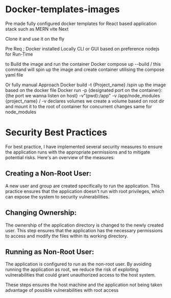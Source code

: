 ﻿# Docker-templates-images
 Pre made fully configured docker templates for React based application stack such as MERN vite Next

Clone it and use it on the fly 

Pre Req ;
Docker installed Locally CLI or GUI based on preference 
nodejs for Run-Time

to Build the image and run the container 
Docker compose up --build / this command will spin up the image and create container utilising the compose yaml file 

Or fully manual Approach 
Docker build -t {Project_name} /spin up the image based on the docker file 
Docker run -p {designated port on the container}:{the port we wanna listen on host} 
-v"(pwd):/app" -v /app/node_modules {project_name} / -v declares volumes we create a volume based on root dir and mount it to the root of container for concurrent changes
                                                         same for node_modules 

# Security Best Practices
For best practice, I have implemented several security measures to ensure the application runs with the appropriate permissions and to mitigate potential risks. Here's an overview of the measures:

## Creating a Non-Root User:

A new user and group are created specifically to run the application. This practice ensures that the application doesn't run with root privileges, which can expose the system to security vulnerabilities.

## Changing Ownership:

The ownership of the application directory is changed to the newly created user. This step ensures that the application has the necessary permissions to access and modify the files within its working directory.

## Running as Non-Root User:

The application is configured to run as the non-root user. By avoiding running the application as root, we reduce the risk of exploiting vulnerabilities that could grant unauthorized access to the host system.

These steps ensures the host machine and the application not being taken advantage of possible vulnerabilities with root access

